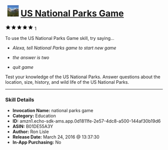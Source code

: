 # &nbsp;<img src="skill_icon" alt="US National Parks Game icon" width="36"> [US National Parks Game](http://alexa.amazon.com/#skills/amzn1.echo-sdk-ams.app.0d1811fe-2e57-4dc8-a500-144af30b19d6)
![5 stars](../../images/ic_star_black_18dp_1x.png)![5 stars](../../images/ic_star_black_18dp_1x.png)![5 stars](../../images/ic_star_black_18dp_1x.png)![5 stars](../../images/ic_star_black_18dp_1x.png)![5 stars](../../images/ic_star_black_18dp_1x.png) 1

To use the US National Parks Game skill, try saying...

* *Alexa, tell National Parks game to start new game*

* *the answer is two*

* *quit game*

Test your knowledge of the US National Parks. Answer questions about  the location, size, history, and wild life of the US National Parks.

***

### Skill Details

* **Invocation Name:** national parks game
* **Category:** Education
* **ID:** amzn1.echo-sdk-ams.app.0d1811fe-2e57-4dc8-a500-144af30b19d6
* **ASIN:** B01DE55A3Y
* **Author:** Ron Lisle
* **Release Date:** March 24, 2016 @ 13:37:30
* **In-App Purchasing:** No
